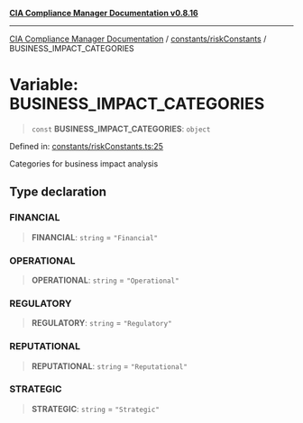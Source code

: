 [**CIA Compliance Manager Documentation v0.8.16**](../../../README.md)

***

[CIA Compliance Manager Documentation](../../../modules.md) / [constants/riskConstants](../README.md) / BUSINESS\_IMPACT\_CATEGORIES

# Variable: BUSINESS\_IMPACT\_CATEGORIES

> `const` **BUSINESS\_IMPACT\_CATEGORIES**: `object`

Defined in: [constants/riskConstants.ts:25](https://github.com/Hack23/cia-compliance-manager/blob/96f4020424aba8c55d4fe94eddf596babc070968/src/constants/riskConstants.ts#L25)

Categories for business impact analysis

## Type declaration

### FINANCIAL

> **FINANCIAL**: `string` = `"Financial"`

### OPERATIONAL

> **OPERATIONAL**: `string` = `"Operational"`

### REGULATORY

> **REGULATORY**: `string` = `"Regulatory"`

### REPUTATIONAL

> **REPUTATIONAL**: `string` = `"Reputational"`

### STRATEGIC

> **STRATEGIC**: `string` = `"Strategic"`
